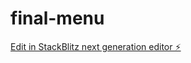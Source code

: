 # final-menu

[Edit in StackBlitz next generation editor ⚡️](https://stackblitz.com/~/github.com/sake101/final-menu)